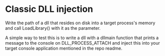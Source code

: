 # Classic DLL injection
Write the path of a dll that resides on disk into a target process's
memory and call LoadLibrary() with it as the parameter.


A simple way to test this is to write a dll with a dllmain function that
prints a message to the console on DLL\_PROCESS\_ATTACH and inject this
into your target console application mentioned in the repo readme.
